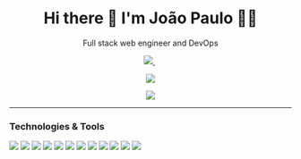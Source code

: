 <h1 align='center'>
  Hi there 👋 I'm João Paulo 👨‍💻
</h1>

<p align='center'>
  Full stack web engineer and DevOps
</p>

<p align='center'>
  <a href="https://www.linkedin.com/in/joaopaulofdsilva/">
    <img src="https://img.shields.io/badge/linkedin-%230077B5.svg?&style=for-the-badge&logo=linkedin&logoColor=white" />
  </a>&nbsp;
</p>

<p align='center'>
  <a href="https://github.com/joaopauloufal/github-readme-stats">
    <img align="center" src="https://github-readme-stats.vercel.app/api?username=joaopauloufal&count_private=true&show_icons=true" />
  </a>
</p>

<p align='center'>
  <a href="https://github.com/joaopauloufal/github-readme-stats">
    <img align="center" src="https://github-readme-stats.vercel.app/api/top-langs/?username=joaopauloufal&langs_count=10&layout=compact&hide=lex,shell,blade" />
  </a>
</p>

---
### Technologies & Tools
![](https://img.shields.io/badge/Code-Flutter-informational?style=flat&logo=flutter&logoColor=white&color=3498db)
![](https://img.shields.io/badge/Code-Dart-informational?style=flat&logo=dart&logoColor=white&color=3498db)
![](https://img.shields.io/badge/Code-Django-informational?style=flat&logo=django&logoColor=white&color=3498db)
![](https://img.shields.io/badge/Code-JavaScript-informational?style=flat&logo=javascript&logoColor=white&color=3498db)
![](https://img.shields.io/badge/Code-Python-informational?style=flat&logo=python&logoColor=white&color=3498db)
![](https://img.shields.io/badge/Code-PHP-informational?style=flat&logo=php&logoColor=white&color=3498db)
![](https://img.shields.io/badge/Code-Laravel-informational?style=flat&logo=laravel&logoColor=white&color=3498db)
![](https://img.shields.io/badge/OS-Linux-informational?style=flat&logo=linux&logoColor=white&color=3498db)
![](https://img.shields.io/badge/Database-MySql-informational?style=flat&logo=mysql&logoColor=white&color=3498db)
![](https://img.shields.io/badge/Database-PostgresSql-informational?style=flat&logo=postgresql&logoColor=white&color=3498db)
![](https://img.shields.io/badge/Tools-Docker-informational?style=flat&logo=docker&logoColor=white&color=3498db)
![](https://img.shields.io/badge/Tools-TypeScript-informational?style=flat&logo=typescript&logoColor=white&color=3498db)

<!--
**joaopauloufal/joaopauloufal** is a ✨ _special_ ✨ repository because its `README.md` (this file) appears on your GitHub profile.

Here are some ideas to get you started:

- 🔭 I’m currently working on ...
- 🌱 I’m currently learning ...
- 👯 I’m looking to collaborate on ...
- 🤔 I’m looking for help with ...
- 💬 Ask me about ...
- 📫 How to reach me: ...
- 😄 Pronouns: ...
- ⚡ Fun fact: ...
-->
